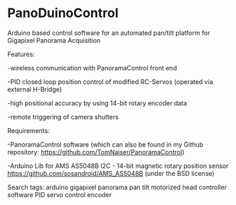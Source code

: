 # PanoDuinoControl
Arduino  based control software for an automated pan/tilt platform for Gigapixel Panorama Acquisition

Features:

-wireless communication with PanoramaControl front end

-PID closed loop position control of  modified RC-Servos (operated via external H-Bridge)

-high positional accuracy by using 14-bit rotary encoder data

-remote triggering of camera shutters 


Requirements:  

-PanoramaControl software (which can also be found in my Github repository: https://github.com/TomNaiser/PanoramaControl)

-Arduino Lib for AMS AS5048B I2C - 14-bit magnetic rotary position sensor 
https://github.com/sosandroid/AMS_AS5048B   (under the BSD license)







Search tags: arduino gigapixel panorama pan tilt motorized head controller software PID servo control encoder
